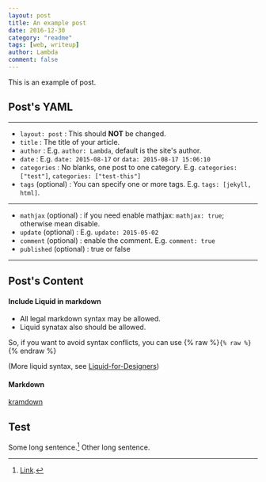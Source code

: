 ```yaml
---
layout: post
title: An example post
date: 2016-12-30
category: "readme"
tags: [web, writeup]
author: Lambda
comment: false
---
```


This is an example of post.


## Post's YAML 

---

- `layout: post`
    : This should **NOT** be changed.
- `title`
    : The title of your article.
- `author`
    : E.g. `author: Lambda`, default is the site's author.
- `date`
    : E.g. `date: 2015-08-17` or `data: 2015-08-17 15:06:10`
- `categories`
    : No blanks, one post to one category. E.g. `categories: ["test"]`, `categories: ["test-this"]`
- `tags` (optional)
    : You can specify one or more tags. E.g. `tags: [jekyll, html]`.

---

- `mathjax` (optional)
    : if you need enable mathjax: `mathjax: true`; otherwise mean disable.
- `update` (optional)
    : E.g. `update: 2015-05-02`
- `comment` (optional)
    : enable the comment. E.g. `comment: true`
- `published` (optional)
    : true or false

---


## Post's Content

#### Include Liquid in markdown

- All legal markdown syntax may be allowed. 
- Liquid synatax also should be allowed.


So, if you want to avoid syntax conflicts, you can use {% raw %}`{% raw %}`{% endraw %}

(More liquid syntax, see [Liquid-for-Designers](https://github.com/Shopify/liquid/wiki/Liquid-for-Designers))

#### Markdown

[kramdown](https://kramdown.gettalong.org/)


## Test

Some long sentence.[^footnote] Other long sentence.

[^footnote]: [Link](https://google.com).

